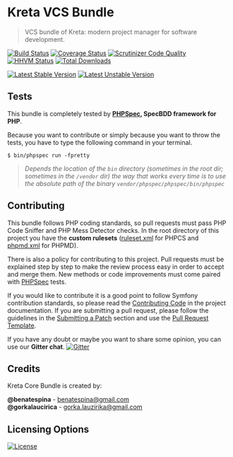 # Kreta VCS Bundle
> VCS bundle of Kreta: modern project manager for software development.

[![Build Status](https://travis-ci.org/kreta-plugins/VCSBundle.svg?branch=master)](https://travis-ci.org/kreta-plugins/VCSBundle)
[![Coverage Status](https://img.shields.io/coveralls/kreta-plugins/VCSBundle.svg)](https://coveralls.io/r/kreta-plugins/VCSBundle)
[![Scrutinizer Code Quality](https://scrutinizer-ci.com/g/kreta-plugins/VCSBundle/badges/quality-score.png?b=master)](https://scrutinizer-ci.com/g/kreta-plugins/VCSBundle/?branch=master)
[![HHVM Status](http://hhvm.h4cc.de/badge/kreta-plugins/VCS-bundle.svg)](http://hhvm.h4cc.de/package/kreta-plugins/VCS-bundle)
[![Total Downloads](https://poser.pugx.org/kreta-plugins/VCS-bundle/downloads)](https://packagist.org/packages/kreta-plugins/VCS-bundle)

[![Latest Stable Version](https://poser.pugx.org/kreta-plugins/VCS-bundle/v/stable.svg)](https://packagist.org/packages/kreta-plugins/VCS-bundle)
[![Latest Unstable Version](https://poser.pugx.org/kreta-plugins/VCS-bundle/v/unstable.svg)](https://packagist.org/packages/kreta-plugins/VCS-bundle)

Tests
-----

This bundle is completely tested by **[PHPSpec][1], SpecBDD framework for PHP**.

Because you want to contribute or simply because you want to throw the tests, you have to type the following command
in your terminal.

    $ bin/phpspec run -fpretty

>*Depends the location of the `bin` directory (sometimes in the root dir; sometimes in the `/vendor` dir) the way that
works every time is to use the absolute path of the binary `vendor/phpspec/phpspec/bin/phpspec`*

Contributing
------------

This bundle follows PHP coding standards, so pull requests must pass PHP Code Sniffer and PHP Mess Detector
checks. In the root directory of this project you have the **custom rulesets** ([ruleset.xml]() for PHPCS and
[phpmd.xml]() for PHPMD).

There is also a policy for contributing to this project. Pull requests must
be explained step by step to make the review process easy in order to
accept and merge them. New methods or code improvements must come paired with [PHPSpec][1] tests.

If you would like to contribute it is a good point to follow Symfony contribution standards,
so please read the [Contributing Code][2] in the project
documentation. If you are submitting a pull request, please follow the guidelines
in the [Submitting a Patch][3] section and use the [Pull Request Template][4].

If you have any doubt or maybe you want to share some opinion, you can use our **Gitter chat**.
[![Gitter](https://badges.gitter.im/Join%20Chat.svg)](https://gitter.im/kreta/kreta?utm_source=badge&utm_medium=badge&utm_campaign=pr-badge&utm_content=badge)

[1]: http://www.phpspec.net/
[2]: http://symfony.com/doc/current/contributing/code/index.html
[3]: http://symfony.com/doc/current/contributing/code/patches.html#check-list
[4]: http://symfony.com/doc/current/contributing/code/patches.html#make-a-pull-request

Credits
-------
Kreta Core Bundle is created by:
>
**@benatespina** - [benatespina@gmail.com](mailto:benatespina@gmail.com)<br/>
**@gorkalaucirica** - [gorka.lauzirika@gmail.com](mailto:gorka.lauzirika@gmail.com)

Licensing Options
-----------------
[![License](https://poser.pugx.org/kreta-plugins/VCS-bundle/license.svg)](https://github.com/kreta/kreta-plugins/blob/master/LICENSE)
